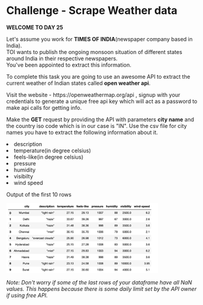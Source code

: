 # Challenge - Scrape Weather data
**WELCOME TO DAY 25**
<p>
    Let's assume you work for <b>TIMES OF INDIA</b>(newspaper company based in India).<br>
        TOI wants to publish the ongoing monsoon situation of different states around India in their respective newspapers.<br>You've been appointed to extract this information.
</p>
<p>To complete this task you are going to use an awesome API to extract the current weather of Indian states called <b>open weather api</b>.<br>
<p>Visit the website - https://openweathermap.org/api , signup with your credentials to generate a unique free api key which will act as a password to make api calls for getting info.  
<br>

Make the **GET** request by providing the API with parameters **city name** and the country iso code which is in our case is "IN". Use the csv file for city names you have to extract the following information about it.
<li>description
<li>temperature(in degree celsius)
<li>feels-like(in degree celsius)
<li>pressure
<li>humidity
<li>visibilty
<li>wind speed
<p>Output of the first 10 rows</p>
<img width="400" src="./ss.png">

<i>Note: Don't worry if some of the last rows of your dataframe have all NaN values. This happens because there is some daily limit set by the API owner if using free API.

